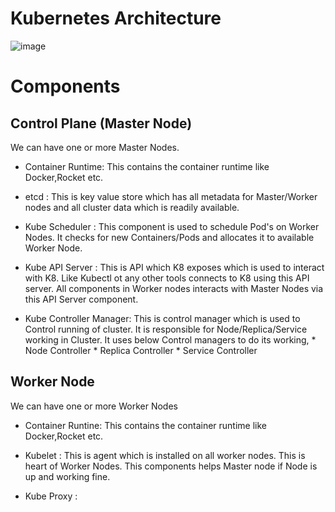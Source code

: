# Kubernetes Architecture



![image](https://user-images.githubusercontent.com/63234624/145684973-0c1d9f5a-c7e0-4a13-9a26-b92e6692bb91.png)


# Components

## Control Plane (Master Node)

We can have one or more Master Nodes.

* Container Runtime: This contains the container runtime like Docker,Rocket etc.

* etcd : This is key value store which has all metadata for Master/Worker nodes and all cluster data which is readily available.

* Kube Scheduler : This component is used to schedule Pod's on Worker Nodes. It checks for new Containers/Pods and allocates it to available Worker Node.

* Kube API Server : This is API which K8 exposes which is used to interact with K8. Like Kubectl ot any other tools connects to K8 using this API server.
                    All components in Worker nodes interacts with Master Nodes via this API Server component.
                    
* Kube Controller Manager: This is control manager which is used to Control running of cluster. It is responsible for Node/Replica/Service working in Cluster.
                           It uses below Control managers to do its working,
                           * Node Controller
                           * Replica Controller
                           * Service Controller


## Worker Node
                           
We can have one or more Worker Nodes

* Container Runtine: This contains the container runtime like Docker,Rocket etc.

* Kubelet : This is agent which is installed on all worker nodes. This is heart of Worker Nodes.
            This components helps Master node if Node is up and working fine.
            
* Kube Proxy : 
